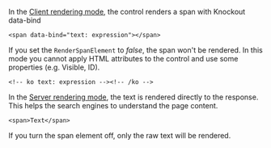 In the [Client rendering mode](~/pages/concepts/server-side-rendering), the control renders a span with Knockout data-bind 

```DOTHTML
<span data-bind="text: expression"></span>
```

If you set the `RenderSpanElement` to *false*, the span won't be rendered. In this mode you cannot apply HTML attributes to the control and use some properties (e.g. Visible, ID).

```DOTHTML
<!-- ko text: expression --><!-- /ko -->
```



In the [Server rendering mode](~/pages/concepts/server-side-rendering), the text is rendered directly to the response.
This helps the search engines to understand the page content.

```DOTHTML
<span>Text</span>
```

If you turn the span element off, only the raw text will be rendered.